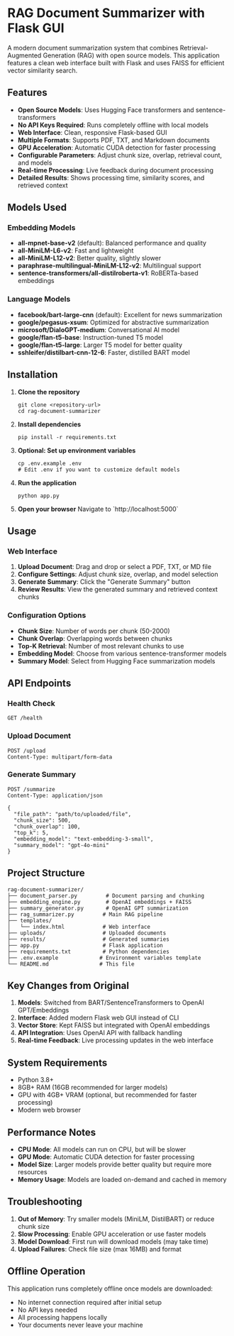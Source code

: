# RAG Document Summarizer with Flask GUI

A modern document summarization system that combines Retrieval-Augmented Generation (RAG) with open source models. This application features a clean web interface built with Flask and uses FAISS for efficient vector similarity search.

## Features

- **Open Source Models**: Uses Hugging Face transformers and sentence-transformers
- **No API Keys Required**: Runs completely offline with local models
- **Web Interface**: Clean, responsive Flask-based GUI
- **Multiple Formats**: Supports PDF, TXT, and Markdown documents
- **GPU Acceleration**: Automatic CUDA detection for faster processing
- **Configurable Parameters**: Adjust chunk size, overlap, retrieval count, and models
- **Real-time Processing**: Live feedback during document processing
- **Detailed Results**: Shows processing time, similarity scores, and retrieved context

## Models Used

### Embedding Models
- **all-mpnet-base-v2** (default): Balanced performance and quality
- **all-MiniLM-L6-v2**: Fast and lightweight
- **all-MiniLM-L12-v2**: Better quality, slightly slower
- **paraphrase-multilingual-MiniLM-L12-v2**: Multilingual support
- **sentence-transformers/all-distilroberta-v1**: RoBERTa-based embeddings

### Language Models
- **facebook/bart-large-cnn** (default): Excellent for news summarization
- **google/pegasus-xsum**: Optimized for abstractive summarization
- **microsoft/DialoGPT-medium**: Conversational AI model
- **google/flan-t5-base**: Instruction-tuned T5 model
- **google/flan-t5-large**: Larger T5 model for better quality
- **sshleifer/distilbart-cnn-12-6**: Faster, distilled BART model

## Installation

1. **Clone the repository**
   ```
   git clone <repository-url>
   cd rag-document-summarizer
   ```

2. **Install dependencies**
   ```
   pip install -r requirements.txt
   ```

3. **Optional: Set up environment variables**
   ```
   cp .env.example .env
   # Edit .env if you want to customize default models
   ```

4. **Run the application**
   ```
   python app.py
   ```

5. **Open your browser**
   Navigate to \`http://localhost:5000\`

## Usage

### Web Interface

1. **Upload Document**: Drag and drop or select a PDF, TXT, or MD file
2. **Configure Settings**: Adjust chunk size, overlap, and model selection
3. **Generate Summary**: Click the "Generate Summary" button
4. **Review Results**: View the generated summary and retrieved context chunks

### Configuration Options

- **Chunk Size**: Number of words per chunk (50-2000)
- **Chunk Overlap**: Overlapping words between chunks
- **Top-K Retrieval**: Number of most relevant chunks to use
- **Embedding Model**: Choose from various sentence-transformer models
- **Summary Model**: Select from Hugging Face summarization models

## API Endpoints

### Health Check
```
GET /health
```

### Upload Document
```
POST /upload
Content-Type: multipart/form-data
```

### Generate Summary
```
POST /summarize
Content-Type: application/json

{
  "file_path": "path/to/uploaded/file",
  "chunk_size": 500,
  "chunk_overlap": 100,
  "top_k": 5,
  "embedding_model": "text-embedding-3-small",
  "summary_model": "gpt-4o-mini"
}
```

## Project Structure

```
rag-document-summarizer/
├── document_parser.py         # Document parsing and chunking
├── embedding_engine.py        # OpenAI embeddings + FAISS
├── summary_generator.py       # OpenAI GPT summarization
├── rag_summarizer.py         # Main RAG pipeline
├── templates/
│   └── index.html            # Web interface
├── uploads/                  # Uploaded documents
├── results/                  # Generated summaries
├── app.py                    # Flask application
├── requirements.txt          # Python dependencies
├── .env.example             # Environment variables template
└── README.md                # This file
```

## Key Changes from Original

1. **Models**: Switched from BART/SentenceTransformers to OpenAI GPT/Embeddings
2. **Interface**: Added modern Flask web GUI instead of CLI
3. **Vector Store**: Kept FAISS but integrated with OpenAI embeddings
4. **API Integration**: Uses OpenAI API with fallback handling
5. **Real-time Feedback**: Live processing updates in the web interface

## System Requirements

- Python 3.8+
- 8GB+ RAM (16GB recommended for larger models)
- GPU with 4GB+ VRAM (optional, but recommended for faster processing)
- Modern web browser

## Performance Notes

- **CPU Mode**: All models can run on CPU, but will be slower
- **GPU Mode**: Automatic CUDA detection for faster processing
- **Model Size**: Larger models provide better quality but require more resources
- **Memory Usage**: Models are loaded on-demand and cached in memory

## Troubleshooting

1. **Out of Memory**: Try smaller models (MiniLM, DistilBART) or reduce chunk size
2. **Slow Processing**: Enable GPU acceleration or use faster models
3. **Model Download**: First run will download models (may take time)
4. **Upload Failures**: Check file size (max 16MB) and format

## Offline Operation

This application runs completely offline once models are downloaded:
- No internet connection required after initial setup
- No API keys needed
- All processing happens locally
- Your documents never leave your machine

